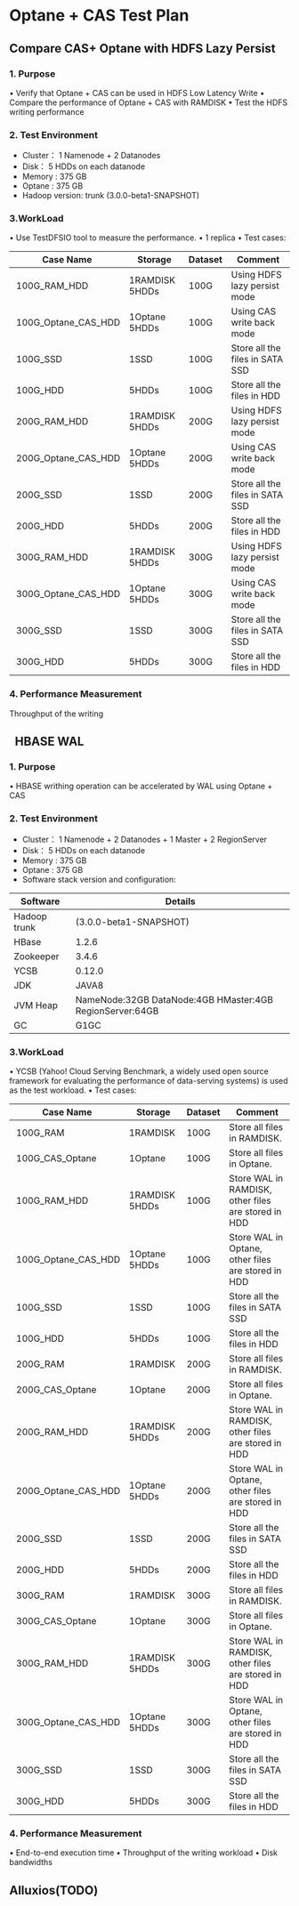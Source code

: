 Optane + CAS Test Plan
==============

Compare CAS+ Optane with HDFS Lazy Persist
-----------------

### 1. Purpose
•	Verify that Optane + CAS can be used in HDFS Low Latency Write
•	Compare the performance of Optane + CAS with RAMDISK
•	Test the HDFS writing performance

### 2. Test Environment
* Cluster： 1 Namenode + 2 Datanodes
* Disk： 5 HDDs on each datanode
* Memory : 375 GB
* Optane : 375 GB
* Hadoop version: trunk (3.0.0-beta1-SNAPSHOT)

### 3.WorkLoad
•	Use TestDFSIO tool to measure the performance. 
•	1 replica
•	Test cases:

| Case Name | Storage | Dataset | Comment |
| --------- | ------- | ------- | ------- |
| 100G_RAM_HDD | 1RAMDISK 5HDDs | 100G | Using HDFS lazy persist mode |
| 100G_Optane_CAS_HDD | 1Optane 5HDDs | 100G | Using CAS write back mode |
| 100G_SSD | 1SSD | 100G | Store all the files in SATA SSD |
| 100G_HDD | 5HDDs | 100G | Store all the files in HDD |
| 200G_RAM_HDD | 1RAMDISK 5HDDs | 200G | Using HDFS lazy persist mode |
| 200G_Optane_CAS_HDD | 1Optane 5HDDs | 200G | Using CAS write back mode |
| 200G_SSD | 1SSD | 200G | Store all the files in SATA SSD |
| 200G_HDD | 5HDDs | 200G | Store all the files in HDD |
| 300G_RAM_HDD | 1RAMDISK 5HDDs | 300G | Using HDFS lazy persist mode |
| 300G_Optane_CAS_HDD | 1Optane 5HDDs | 300G | Using CAS write back mode |
| 300G_SSD | 1SSD | 300G | Store all the files in SATA SSD |
| 300G_HDD | 5HDDs | 300G | Store all the files in HDD |

### 4. Performance Measurement
Throughput of the writing

 
HBASE WAL
-----------------

### 1. Purpose
•	HBASE writhing operation can be accelerated by WAL using Optane + CAS 

### 2. Test Environment
* Cluster： 1 Namenode + 2 Datanodes + 1 Master + 2 RegionServer
* Disk： 5 HDDs on each datanode
* Memory : 375 GB
* Optane : 375 GB
* Software stack version and configuration:

| Software | Details |
| -------  | ------- |
| Hadoop	trunk | (3.0.0-beta1-SNAPSHOT) |
| HBase | 1.2.6 |
| Zookeeper |	3.4.6 |
| YCSB | 0.12.0 |
| JDK |	JAVA8 |
| JVM Heap | NameNode:32GB DataNode:4GB HMaster:4GB RegionServer:64GB|
| GC | G1GC|

### 3.WorkLoad
•	YCSB (Yahoo! Cloud Serving Benchmark, a widely used open source framework for evaluating the performance of data-serving systems) is used as the test workload.
•	Test cases:

| Case Name | Storage | Dataset | Comment |
| --------- | ------- | ------- | ------- |
| 100G_RAM | 1RAMDISK | 100G | Store all files in RAMDISK. |
| 100G_CAS_Optane | 1Optane | 100G | Store all files in Optane. |
| 100G_RAM_HDD | 1RAMDISK 5HDDs | 100G | Store WAL in RAMDISK, other files are stored in HDD|
| 100G_Optane_CAS_HDD | 1Optane 5HDDs | 100G | Store WAL in Optane, other files are stored in HDD |
| 100G_SSD | 1SSD | 100G | Store all the files in SATA SSD |
| 100G_HDD | 5HDDs | 100G | Store all the files in HDD |
| 200G_RAM | 1RAMDISK | 200G | Store all files in RAMDISK. |
| 200G_CAS_Optane | 1Optane | 200G | Store all files in Optane. |
| 200G_RAM_HDD | 1RAMDISK 5HDDs | 200G | Store WAL in RAMDISK, other files are stored in HDD |
| 200G_Optane_CAS_HDD | 1Optane 5HDDs | 200G | Store WAL in Optane, other files are stored in HDD |
| 200G_SSD | 1SSD | 200G | Store all the files in SATA SSD |
| 200G_HDD | 5HDDs | 200G | Store all the files in HDD |
| 300G_RAM | 1RAMDISK | 300G | Store all files in RAMDISK. |
| 300G_CAS_Optane | 1Optane | 300G | Store all files in Optane. |
| 300G_RAM_HDD | 1RAMDISK 5HDDs | 300G | Store WAL in RAMDISK, other files are stored in HDD |
| 300G_Optane_CAS_HDD | 1Optane 5HDDs | 300G | Store WAL in Optane, other files are stored in HDD |
| 300G_SSD | 1SSD | 300G | Store all the files in SATA SSD |
| 300G_HDD | 5HDDs | 300G | Store all the files in HDD |

### 4. Performance Measurement
•	End-to-end execution time
•	Throughput of the writing workload
•	Disk bandwidths

Alluxios(TODO)
-----------------


 


